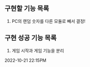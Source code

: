 <br>

## 구현할 기능 목록
  1. PC의 랜덤 숫자를 다른 모듈로 빼서 결정!

## 구현 성공 기능 목록
  1. 게임 시작과 게임 기능을 분리

2022-10-21 22:15PM